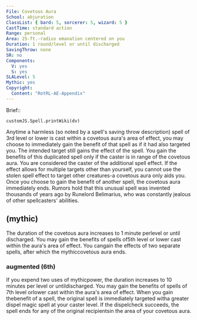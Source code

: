 ```yaml
---
File: Covetous Aura
School: abjuration
ClassList: { bard: 5, sorcerer: 5, wizard: 5 }
CastTime: standard action
Range: personal
Area: 25-ft.-radius emanation centered on you
Duration: 1 round/level or until discharged
SavingThrow: none
SR: no
Components:
  V: yes
  S: yes
SLALevel: 5
Mythic: yes
Copyright:
  Content: "RotRL-AE-Appendix"
---
```

Brief:: 

```dataviewjs
customJS.Spell.printWiki(dv)
```

Anytime a harmless (so noted by a spell's saving throw description) spell of 3rd level or lower is cast within a covetous aura's area of effect, you may choose to immediately gain the benefit of that spell as if it had also targeted you. The intended target still gains the effect of the spell. You gain the benefits of this duplicated spell only if the caster is in range of the covetous aura. You are considered the caster of the additional spell effect. If the effect allows for multiple targets other than yourself, you cannot use the stolen spell effect to target other creatures-a covetous aura only aids you. Once you choose to gain the benefit of another spell, the covetous aura immediately ends. Rumors hold that this unusual spell was invented thousands of years ago by Runelord Belimarius, who was constantly jealous of other spellcasters' abilities.


## (mythic)

The duration of the covetous aura increases to 1 minute perlevel or until discharged. You may gain the benefits of spells of5th level or lower cast within the aura's area of effect. You cangain the effects of two separate spells, after which the mythiccovetous aura ends.


### augmented (6th)

If you expend two uses of mythicpower, the duration increases to 10 minutes per level or untildischarged. You may gain the benefits of spells of 7th level orlower cast within the aura's area of effect. When you gain thebenefit of a spell, the original spell is immediately targeted witha greater dispel magic spell at your caster level. If the dispelcheck succeeds, the spell ends for any of the original recipientsin the area of your covetous aura.
